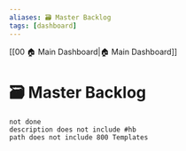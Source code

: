 ```yaml
---
aliases: 🗃️ Master Backlog
tags: [dashboard]
---
```

[[00 🏠 Main Dashboard|🏠 Main Dashboard]]
# 🗃️ Master Backlog
```tasks
not done 
description does not include #hb
path does not include 800 Templates
```